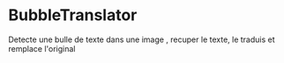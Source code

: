 # BubbleTranslator
Detecte une bulle de texte dans une image , recuper le texte, le traduis et remplace l'original
